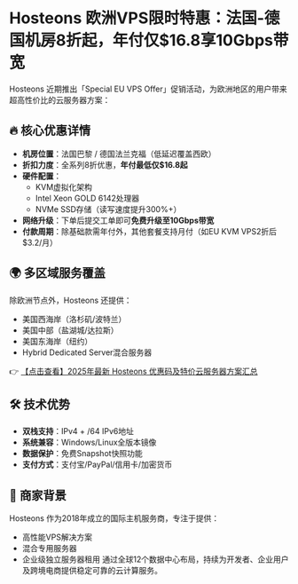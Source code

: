 # Hosteons 欧洲VPS限时特惠：法国-德国机房8折起，年付仅$16.8享10Gbps带宽

Hosteons 近期推出「Special EU VPS Offer」促销活动，为欧洲地区的用户带来超高性价比的云服务器方案：

## 🔥 核心优惠详情
- **机房位置**：法国巴黎 / 德国法兰克福（低延迟覆盖西欧）
- **折扣力度**：全系列8折优惠，**年付最低仅$16.8起**
- **硬件配置**：
  - KVM虚拟化架构
  - Intel Xeon GOLD 6142处理器
  - NVMe SSD存储（读写速度提升300%+）
- **网络升级**：下单后提交工单即可**免费升级至10Gbps带宽**
- **付款周期**：除基础款需年付外，其他套餐支持月付（如EU KVM VPS2折后$3.2/月）

## 🌍 多区域服务覆盖
除欧洲节点外，Hosteons 还提供：
- 美国西海岸（洛杉矶/波特兰）
- 美国中部（盐湖城/达拉斯）
- 美国东海岸（纽约）
- Hybrid Dedicated Server混合服务器

👉 [【点击查看】2025年最新 Hosteons 优惠码及特价云服务器方案汇总](https://bit.ly/hosteons)

## 🛠️ 技术优势
- **双栈支持**：IPv4 + /64 IPv6地址
- **系统兼容**：Windows/Linux全版本镜像
- **数据保护**：免费Snapshot快照功能
- **支付方式**：支付宝/PayPal/信用卡/加密货币

## 📌 商家背景
Hosteons 作为2018年成立的国际主机服务商，专注于提供：
- 高性能VPS解决方案
- 混合专用服务器
- 企业级独立服务器租用
通过全球12个数据中心布局，持续为开发者、企业用户及跨境电商提供稳定可靠的云计算服务。